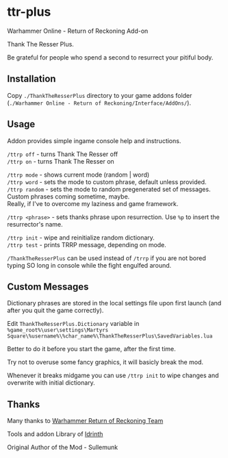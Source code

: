 # ttr-plus

Warhammer Online - Return of Reckoning Add-on 

Thank The Resser Plus.

Be grateful for people who spend a second to resurrect your pitiful body.

## Installation

Copy `./ThankTheResserPlus` directory to your game addons folder (`./Warhammer Online - Return of Reckoning/Interface/AddOns/`).

## Usage

Addon provides simple ingame console help and instructions.

`/ttrp off` - turns Thank The Resser off \
`/ttrp on`  - turns Thank The Resser on

`/ttrp mode`   - shows current mode (random | word) \
`/ttrp word`   - sets the mode to custom phrase, default unless provided. \
`/ttrp random` - sets the mode to random pregenerated set of messages. \
Custom phrases coming sometime, maybe. \
Really, if I've to overcome my laziness and game framework.

`/ttrp <phrase>` - sets thanks phrase upon resurrection. Use `%p` to insert the resurrector's name.

`/ttrp init` - wipe and reinitialize random dictionary. \
`/ttrp test` - prints TRRP message, depending on mode.

`/ThankTheResserPlus` can be used instead of `/trrp` if you are not bored typing SO long in console while the fight engulfed around.

## Custom Messages

Dictionary phrases are stored in the local settings file upon first launch (and after you quit the game correctly).

Edit `ThankTheResserPlus.Dictionary` variable in
`%game_root%\user\settings\Martyrs Square\%username%\%char_name%\ThankTheResserPlus\SavedVariables.lua`

Better to do it before you start the game, after the first time.

Try not to overuse some fancy graphics, it will basicly break the mod.

Whenever it breaks midgame you can use `/ttrp init` to wipe changes and overwrite with initial dictionary.


## Thanks

Many thanks to [Warhammer Return of Reckoning Team ](https://www.returnofreckoning.com/)

Tools and addon Library of [Idrinth](https://tools.idrinth.de/)

Original Author of the Mod - Sullemunk
